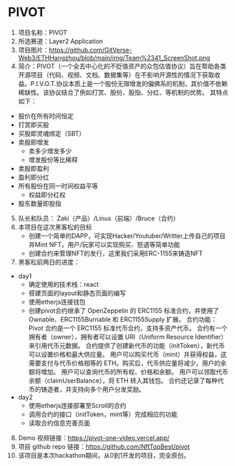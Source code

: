 # PIVOT
1. 项目名称：PIVOT
2. 所选赛道：Layer2 Application
3. 项目图片：https://github.com/GitVerse-Web3/ETHHangzhou/blob/main/img/Team%2341_ScreenShot.png
4. 简介：PIVOT（一个全去中心化的不贬值资产的众包估值协议）旨在帮助各类开源项目（代码、视频、文档、数据集等）在不影响开源性的情况下获取收益。P.I.V.O.T.协议本质上是一个股份无限增发的偏佛系的机制，其价值不依赖稀缺性。该协议结合了例如打赏、股份、股指、分红、等机制的优势。  其特点如下：
- 股价在所有时间恒定
- 打赏即买股
- 买股即灵魂绑定（SBT）
- 卖股即增发
    - 卖多少增发多少
    - 增发股份等比稀释
- 卖股即盈利
- 盈利即分红
- 所有股份在同一时间权益平等
    - 权益即分红权
- 股东数量即股指
  
5. 队长和队员：
  Zaki（产品）/Linus（前端）/Bruce（合约）
6. 本项目在这次黑客松的目标
   - 创建一个简单的DAPP，可实现Hacker/Youtuber/Writter上传自己的项目并Mint NFT，用户/玩家可以实现购买、怒退等简单功能
   - 创建合约来管理NFT的发行，这里我们采用ERC-1155来铸造NFT
7. 黑客松前两日的进度：
- day1
  - 确定使用的技术栈：react
  - 搭建页面的layout和静态页面的编写
  - 使用etherjs连接钱包
  - 创建pivot合约继承了 OpenZeppelin 的 ERC1155 标准合约，并使用了 Ownable、ERC1155Burnable 和 ERC1155Supply 扩展。
    合约功能：
    Pivot 合约是一个 ERC1155 标准代币合约，支持多资产代币。
    合约有一个拥有者（owner），拥有者可以设置 URI（Uniform Resource Identifier）来引用代币元数据。
    合约提供了创建新代币的功能（initToken），新代币可以设置价格和最大供应量。
    用户可以购买代币（mint）并获得权益，这需要支付与代币价格相等的 ETH。购买后，代币供应量将减少，用户的余额将增加。
    用户可以查询代币的所有权、价格和余额。
    用户可以领取代币余额（claimUserBalance），将 ETH 转入其钱包。
    合约还记录了每种代币的铸造者，并支持向多个用户分发奖励。
- day2
  - 使用etherjs连接部署至Scroll的合约
  - 调用合约的接口（initToken，mint等）完成相应的功能
  - 读取合约信息完善页面
8. Demo 视频链接：https://pivot-one-video.vercel.app/
9. 项目 github repo 链接：https://github.com/NftTopBest/pivot
10. 该项目是本次hackathon期间，从0到1开发的项目，完全原创。

